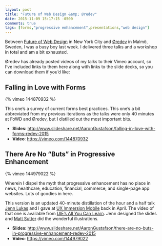 ```yaml
---
layout: post
title: "Future of Web Design &amp; Øredev"
date: 2015-11-09 15:17:15 -0500
comments: true
tags: [forms,"progressive enhancement",presentations,"web design"]
---
```


Between [Future of Web Design](https://futureofwebdesign.com/nyc-2015/) in New York City and [Øredev](https://web.archive.org/web/http://lanyrd.com/2015/oredev/) in Malmö, Sweden, I was a busy boy last week. I delivered three talks and a workshop in total and am a bit exhausted.

<!-- more -->

Øredev has already posted videos of my talks to their Vimeo account, so I’ve included links to them here along with links to the slide decks, so you can download them if you’d like:

## Falling in Love with Forms

{% vimeo 144870932 %}

This one’s a survey of current forms best practices. This one’s a bit abbreviated from my previous iterations as the talks were only 40 minutes at FoWD and Øredev, but I distilled out the most important bits.

* **Slides**: http://www.slideshare.net/AaronGustafson/falling-in-love-with-forms-redev-2015
* **Video**: https://vimeo.com/144870932

## There Are No “Buts” in Progressive Enhancement

{% vimeo 144979022 %}

Wherein I dispel the myth that progressive enhancement has no place in news, healthcare, education, financial, commerce, and single-page app websites. Lots of goodies in here.

This version is an updated 40-minute distillation of the hour and a half talk [Jenn Lukas](http://jennlukas.com/) and I gave at [UX Immersion Mobile](https://uxim15.uie.com/) back in April. The video of that one is available from [UIE’s All You Can Learn](https://aycl.uie.com/). Jenn designed the slides and [Matt Sutter](http://cargocollective.com/mattsutter) did the wonderful illustrations.

* **Slides**: http://www.slideshare.net/AaronGustafson/there-are-no-buts-in-progressive-enhancement-redev-2015
* **Video**: https://vimeo.com/144979022
